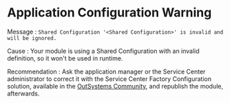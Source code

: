 # Application Configuration Warning

Message : `Shared Configuration '<Shared Configuration>' is invalid and will be ignored.`

Cause : Your module is using a Shared Configuration with an invalid definition, so it won't be used in runtime.

Recommendation : Ask the application manager or the Service Center administrator to correct it with the Service Center Factory Configuration solution, available in the [OutSystems Community](http://www.outsystems.com/community>), and republish the module, afterwards.

